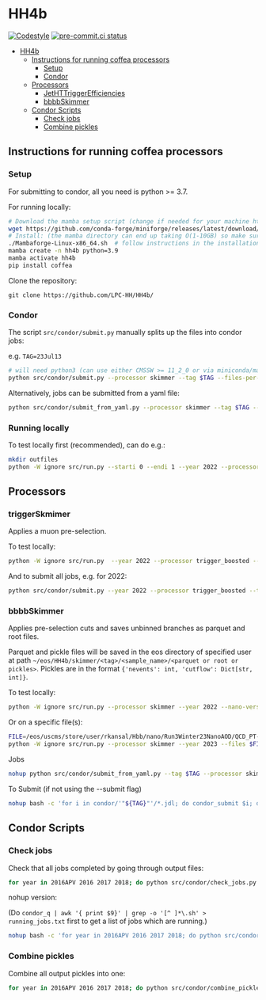 # HH4b

[![Codestyle](https://img.shields.io/badge/code%20style-black-000000.svg)](https://github.com/psf/black)
[![pre-commit.ci status](https://results.pre-commit.ci/badge/github/LPC-HH/HH4b/main.svg)](https://results.pre-commit.ci/latest/github/LPC-HH/HH4b/main)

<!-- <p align="left">
  <img width="300" src="https://raw.githubusercontent.com/rkansal47/HH4b/main/figure.png" />
</p> -->

<!-- Search for two boosted (high transverse momentum) Higgs bosons (H) decaying to four beauty quarks (b). The majority of the analysis uses a columnar framework to process input tree-based [NanoAOD](https://twiki.cern.ch/twiki/bin/view/CMSPublic/WorkBookNanoAOD) files using the [coffea](https://coffeateam.github.io/coffea/) and [scikit-hep](https://scikit-hep.org) Python libraries. -->


- [HH4b](#hh4b)
  - [Instructions for running coffea processors](#instructions-for-running-coffea-processors)
    - [Setup](#setup)
    - [Condor](#condor)
  - [Processors](#processors)
    - [JetHTTriggerEfficiencies](#jethttriggerefficiencies)
    - [bbbbSkimmer](#bbbbskimmer)
  - [Condor Scripts](#condor-scripts)
    - [Check jobs](#check-jobs)
    - [Combine pickles](#combine-pickles)


## Instructions for running coffea processors

### Setup

For submitting to condor, all you need is python >= 3.7.

For running locally:

```bash
# Download the mamba setup script (change if needed for your machine https://github.com/conda-forge/miniforge#mambaforge)
wget https://github.com/conda-forge/miniforge/releases/latest/download/Mambaforge-Linux-x86_64.sh
# Install: (the mamba directory can end up taking O(1-10GB) so make sure the directory you're using allows that quota)
./Mambaforge-Linux-x86_64.sh  # follow instructions in the installation
mamba create -n hh4b python=3.9
mamba activate hh4b
pip install coffea
```

Clone the repository:
```
git clone https://github.com/LPC-HH/HH4b/
```


### Condor

The script `src/condor/submit.py` manually splits up the files into condor jobs:

e.g. `TAG=23Jul13`
```bash
# will need python3 (can use either CMSSW >= 11_2_0 or via miniconda/mamba)
python src/condor/submit.py --processor skimmer --tag $TAG --files-per-job 20 --submit
```

Alternatively, jobs can be submitted from a yaml file:

```bash
python src/condor/submit_from_yaml.py --processor skimmer --tag $TAG --yaml src/condor/submit_configs/${YAML}.yaml 
```

### Running locally

To test locally first (recommended), can do e.g.:

```bash
mkdir outfiles
python -W ignore src/run.py --starti 0 --endi 1 --year 2022 --processor skimmer --samples QCD --subsamples "QCD_PT-470to600"
```

## Processors

### triggerSkmimer

Applies a muon pre-selection.

To test locally:

```bash
python -W ignore src/run.py  --year 2022 --processor trigger_boosted --samples Muon --subsamples Run2022C --nano_version v11_private --starti 0 --endi 1
```

And to submit all jobs, e.g. for 2022:

```bash
python src/condor/submit.py --year 2022 --processor trigger_boosted --tag $TAG --submit
```

### bbbbSkimmer

Applies pre-selection cuts and saves unbinned branches as parquet and root files.

Parquet and pickle files will be saved in the eos directory of specified user at path `~/eos/HH4b/skimmer/<tag>/<sample_name>/<parquet or root or pickles>`. 
Pickles are in the format `{'nevents': int, 'cutflow': Dict[str, int]}`.

To test locally:

```bash
python -W ignore src/run.py --processor skimmer --year 2022 --nano-version v11 --samples Hbb --subsamples ZH_Hto2B_Zto2Q_M-125 --starti 0 --endi 1
```

Or on a specific file(s):

```bash
FILE=/eos/uscms/store/user/rkansal/Hbb/nano/Run3Winter23NanoAOD/QCD_PT-15to7000_TuneCP5_13p6TeV_pythia8/02c29a77-3e0e-40e0-90a1-0562f54144e9.root
python -W ignore src/run.py --processor skimmer --year 2023 --files $FILE --files-name QCD
```

Jobs

```bash
nohup python src/condor/submit_from_yaml.py --tag $TAG --processor skimmer --save-systematics --submit --yaml src/condor/submit_configs/${YAML}.yaml &> tmp/submitout.txt &
```

To Submit (if not using the --submit flag)
```bash
nohup bash -c 'for i in condor/'"${TAG}"'/*.jdl; do condor_submit $i; done' &> tmp/submitout.txt &
```


## Condor Scripts

### Check jobs

Check that all jobs completed by going through output files:

```bash
for year in 2016APV 2016 2017 2018; do python src/condor/check_jobs.py --tag $TAG --processor trigger (--submit) --year $year; done
```

nohup version:

(Do `condor_q | awk '{ print $9}' | grep -o '[^ ]*\.sh' > running_jobs.txt` first to get a list of jobs which are running.)

```bash
nohup bash -c 'for year in 2016APV 2016 2017 2018; do python src/condor/check_jobs.py --year $year --tag '"${TAG}"' --processor skimmer --submit --check-running; done' &> tmp/submitout.txt &
```

### Combine pickles

Combine all output pickles into one:

```bash
for year in 2016APV 2016 2017 2018; do python src/condor/combine_pickles.py --tag $TAG --processor trigger --r --year $year; done
```
